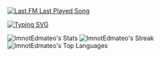 

[![Last.FM Last Played Song](https://img.shields.io/endpoint?color=blueviolet&url=https://lastfm-last-played.biancarosa.com.br/Imnot_EdMateo/latest-song?format=shields.io)](https://www.last.fm/user/Imnot_EdMateo)

[![Typing SVG](https://readme-typing-svg.demolab.com?font=Fira+Code&size=350&duration=1000&pause=1000&color=EBDBB2&center=true&vCenter=true&random=true&width=1500&height=500&lines=Hello;Hola;Saluton)](https://git.io/typing-svg)

![ImnotEdmateo's Stats](https://github-readme-stats.vercel.app/api?username=ImnotEdmateo&theme=gruvbox&show_icons=true&hide_border=true&count_private=true) ![ImnotEdmateo's Streak](https://github-readme-streak-stats.herokuapp.com/?user=ImnotEdmateo&theme=gruvbox&hide_border=true) ![ImnotEdmateo's Top Languages](https://github-readme-stats.vercel.app/api/top-langs/?username=ImnotEdmateo&theme=gruvbox&show_icons=true&hide_border=true&layout=compact)
